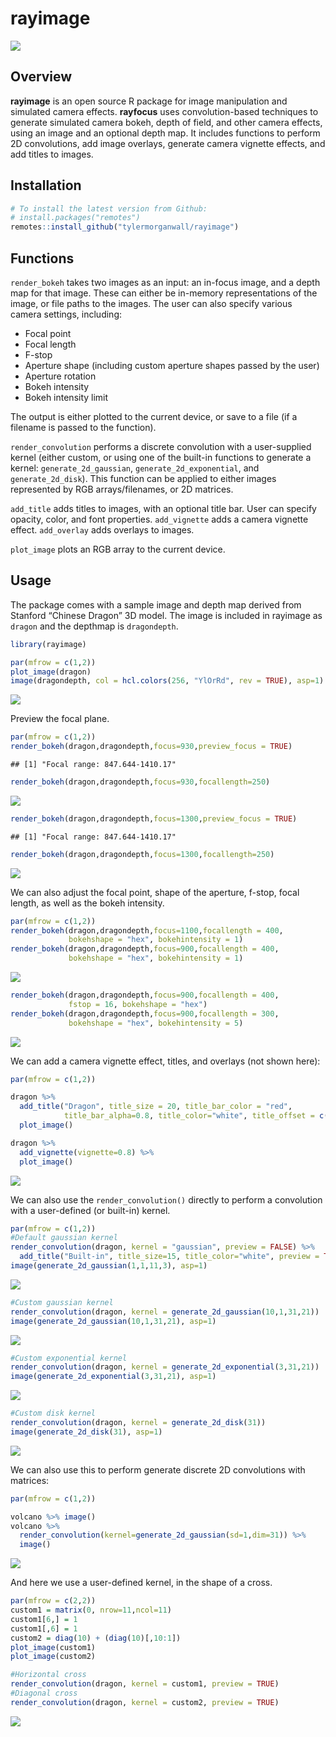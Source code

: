 
# rayimage

<img src="man/figures/githubdemo.gif" ></img>

## Overview

**rayimage** is an open source R package for image manipulation and
simulated camera effects. **rayfocus** uses convolution-based techniques
to generate simulated camera bokeh, depth of field, and other camera
effects, using an image and an optional depth map. It includes functions
to perform 2D convolutions, add image overlays, generate camera vignette
effects, and add titles to images.

## Installation

``` r
# To install the latest version from Github:
# install.packages("remotes")
remotes::install_github("tylermorganwall/rayimage")
```

## Functions

`render_bokeh` takes two images as an input: an in-focus image, and a
depth map for that image. These can either be in-memory representations
of the image, or file paths to the images. The user can also specify
various camera settings, including:

  - Focal point
  - Focal length
  - F-stop
  - Aperture shape (including custom aperture shapes passed by the user)
  - Aperture rotation
  - Bokeh intensity
  - Bokeh intensity limit

The output is either plotted to the current device, or save to a file
(if a filename is passed to the function).

`render_convolution` performs a discrete convolution with a
user-supplied kernel (either custom, or using one of the built-in
functions to generate a kernel: `generate_2d_gaussian`,
`generate_2d_exponential`, and `generate_2d_disk`). This function can be
applied to either images represented by RGB arrays/filenames, or 2D
matrices.

`add_title` adds titles to images, with an optional title bar. User can
specify opacity, color, and font properties. `add_vignette` adds a
camera vignette effect. `add_overlay` adds overlays to images.

`plot_image` plots an RGB array to the current device.

## Usage

The package comes with a sample image and depth map derived from
Stanford “Chinese Dragon” 3D model. The image is included in rayimage as
`dragon` and the depthmap is `dragondepth`.

``` r
library(rayimage)

par(mfrow = c(1,2))
plot_image(dragon)
image(dragondepth, col = hcl.colors(256, "YlOrRd", rev = TRUE), asp=1)
```

![](man/figures/unnamed-chunk-1-1.png)<!-- -->

Preview the focal plane.

``` r
par(mfrow = c(1,2))
render_bokeh(dragon,dragondepth,focus=930,preview_focus = TRUE)
```

    ## [1] "Focal range: 847.644-1410.17"

``` r
render_bokeh(dragon,dragondepth,focus=930,focallength=250)
```

![](man/figures/unnamed-chunk-2-1.png)<!-- -->

``` r
render_bokeh(dragon,dragondepth,focus=1300,preview_focus = TRUE)
```

    ## [1] "Focal range: 847.644-1410.17"

``` r
render_bokeh(dragon,dragondepth,focus=1300,focallength=250)
```

![](man/figures/unnamed-chunk-2-2.png)<!-- -->

We can also adjust the focal point, shape of the aperture, f-stop, focal
length, as well as the bokeh intensity.

``` r
par(mfrow = c(1,2))
render_bokeh(dragon,dragondepth,focus=1100,focallength = 400,
             bokehshape = "hex", bokehintensity = 1)
render_bokeh(dragon,dragondepth,focus=900,focallength = 400,
             bokehshape = "hex", bokehintensity = 1)
```

![](man/figures/unnamed-chunk-3-1.png)<!-- -->

``` r
render_bokeh(dragon,dragondepth,focus=900,focallength = 400,
             fstop = 16, bokehshape = "hex")
render_bokeh(dragon,dragondepth,focus=900,focallength = 300,
             bokehshape = "hex", bokehintensity = 5)
```

![](man/figures/unnamed-chunk-3-2.png)<!-- -->

We can add a camera vignette effect, titles, and overlays (not shown
here):

``` r
par(mfrow = c(1,2))

dragon %>%
  add_title("Dragon", title_size = 20, title_bar_color = "red", 
            title_bar_alpha=0.8, title_color="white", title_offset = c(12,12)) %>%
  plot_image()

dragon %>%
  add_vignette(vignette=0.8) %>%
  plot_image()
```

![](man/figures/unnamed-chunk-4-1.png)<!-- -->

We can also use the `render_convolution()` directly to perform a
convolution with a user-defined (or built-in) kernel.

``` r
par(mfrow = c(1,2))
#Default gaussian kernel
render_convolution(dragon, kernel = "gaussian", preview = FALSE) %>%
  add_title("Built-in", title_size=15, title_color="white", preview = TRUE)
image(generate_2d_gaussian(1,1,11,3), asp=1)
```

![](man/figures/unnamed-chunk-5-1.png)<!-- -->

``` r
#Custom gaussian kernel
render_convolution(dragon, kernel = generate_2d_gaussian(10,1,31,21))
image(generate_2d_gaussian(10,1,31,21), asp=1)
```

![](man/figures/unnamed-chunk-5-2.png)<!-- -->

``` r
#Custom exponential kernel
render_convolution(dragon, kernel = generate_2d_exponential(3,31,21))
image(generate_2d_exponential(3,31,21), asp=1)
```

![](man/figures/unnamed-chunk-5-3.png)<!-- -->

``` r
#Custom disk kernel
render_convolution(dragon, kernel = generate_2d_disk(31))
image(generate_2d_disk(31), asp=1)
```

![](man/figures/unnamed-chunk-5-4.png)<!-- -->

We can also use this to perform generate discrete 2D convolutions with
matrices:

``` r
par(mfrow = c(1,2))

volcano %>% image()
volcano %>% 
  render_convolution(kernel=generate_2d_gaussian(sd=1,dim=31)) %>% 
  image()
```

![](man/figures/unnamed-chunk-6-1.png)<!-- -->

And here we use a user-defined kernel, in the shape of a cross.

``` r
par(mfrow = c(2,2))
custom1 = matrix(0, nrow=11,ncol=11)
custom1[6,] = 1
custom1[,6] = 1
custom2 = diag(10) + (diag(10)[,10:1])
plot_image(custom1)
plot_image(custom2)

#Horizontal cross
render_convolution(dragon, kernel = custom1, preview = TRUE) 
#Diagonal cross
render_convolution(dragon, kernel = custom2, preview = TRUE)
```

![](man/figures/unnamed-chunk-7-1.png)<!-- -->
